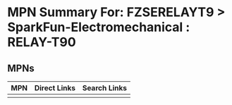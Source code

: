 



# MPN Summary For: FZSERELAYT9 > SparkFun-Electromechanical : RELAY-T90

## MPNs
  

|MPN|Direct Links|Search Links|
| :--- | :--- | :--- |
||||
